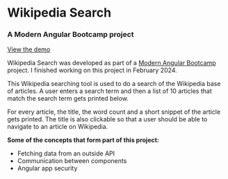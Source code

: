 # Wikipedia Search

### A Modern Angular Bootcamp project

[View the demo](https://wikipedia-search-jet.vercel.app/)

Wikipedia Search was developed as part of a [Modern Angular Bootcamp](https://www.udemy.com/course/the-modern-angular-bootcamp) project. I finished working on this project in February 2024.

This Wikipedia searching tool is used to do a search of the Wikipedia base of articles. A user enters a search term and then a list of 10 articles that match the search term gets printed below. 

For every article, the title, the word count and a short snippet of the article gets printed. The title is also clickable so that a user should be able to navigate to an article on Wikipedia.

**Some of the concepts that form part of this project:**
- Fetching data from an outside API
- Communication between components
- Angular app security
